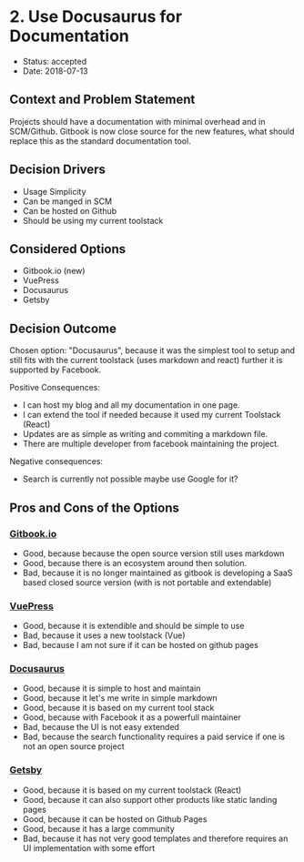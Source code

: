 # 2. Use Docusaurus for Documentation

* Status: accepted
* Date: 2018-07-13

## Context and Problem Statement

Projects should have a documentation with minimal overhead and in SCM/Github. Gitbook is now close source for the new features, what should replace this as the standard documentation tool.

## Decision Drivers

* Usage Simplicity
* Can be manged in SCM
* Can be hosted on Github
* Should be using my current toolstack

## Considered Options

* Gitbook.io (new)
* VuePress
* Docusaurus
* Getsby

## Decision Outcome

Chosen option: "Docusaurus", because it was the simplest tool to setup and still fits with the current toolstack (uses markdown and react) further it is supported by Facebook.

Positive Consequences: 
* I can host my blog and all my documentation in one page. 
* I can extend the tool if needed because it used my current Toolstack (React)
* Updates are as simple as writing and commiting a markdown file.
* There are multiple developer from facebook maintaining the project.

Negative consequences: 
* Search is currently not possible maybe use Google for it? 

## Pros and Cons of the Options 

### [Gitbook.io](https://github.com/GitbookIO/gitbook)

* Good, because because the open source version still uses markdown
* Good, because there is an ecosystem around then solution.
* Bad, because it is no longer maintained as gitbook is developing a SaaS based closed source version (with is not portable and extendable)

### [VuePress](https://vuepress.vuejs.org/)


* Good, because it is extendible and should be simple to use
* Bad, because it uses a new toolstack (Vue)
* Bad, because I am not sure if it can be hosted on github pages

### [Docusaurus](https://docusaurus.io/)


* Good, because it is simple to host and maintain
* Good, because it let's me write in simple markdown
* Good, because it is based on my current tool stack
* Good, because with Facebook it as a powerfull maintainer
* Bad, because the UI is not easy extended
* Bad, because the search functionality requires a paid service if one is not an open source project

### [Getsby](https://www.gatsbyjs.org/)


* Good, because it is based on my current toolstack (React)
* Good, because it can also support other products like static landing pages
* Good, because it can be hosted on Github Pages
* Good, because it has a large community
* Bad, because it has not very good templates and therefore requires an UI implementation with some effort

